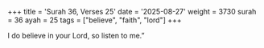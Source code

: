 +++
title = 'Surah 36, Verses 25'
date = '2025-08-27'
weight = 3730
surah = 36
ayah = 25
tags = ["believe", "faith", "lord"]
+++

I do believe in your Lord, so listen to me.”